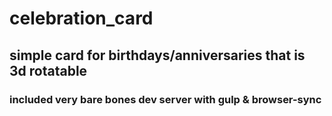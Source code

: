 # celebration_card
## simple card for birthdays/anniversaries that is 3d rotatable
### included very bare bones dev server with gulp & browser-sync
